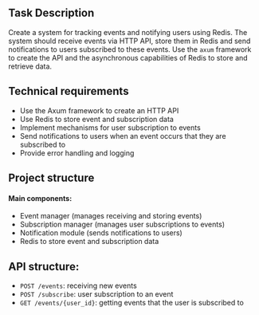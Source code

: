 ## Task Description

Create a system for tracking events and notifying users using Redis.
The system should receive events via HTTP API, store them in Redis and send notifications to users subscribed to these events.
Use the `axum` framework to create the API and the asynchronous capabilities of Redis to store and retrieve data.

## Technical requirements

- Use the Axum framework to create an HTTP API
- Use Redis to store event and subscription data
- Implement mechanisms for user subscription to events
- Send notifications to users when an event occurs that they are subscribed to
- Provide error handling and logging

## Project structure

#### Main components:

- Event manager (manages receiving and storing events)
- Subscription manager (manages user subscriptions to events)
- Notification module (sends notifications to users)
- Redis to store event and subscription data

## API structure:

- `POST /events`: receiving new events
- `POST /subscribe`: user subscription to an event
- `GET /events/{user_id}`: getting events that the user is subscribed to
